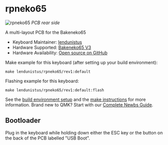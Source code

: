 # rpneko65

![rpneko65](https://i.imgur.com/QUIUSqJ.png)
*PCB rear side*

A multi-layout PCB for the Bakeneko65

* Keyboard Maintainer: [lendunistus](https://github.com/lendunistus)
* Hardware Supported: [Bakeneko65 V3](https://github.com/kkatano/bakeneko-65)
* Hardware Availability: [Open source on GitHub](https://github.com/lendunistus/rpneko65)

Make example for this keyboard (after setting up your build environment):

    make lendunistus/rpneko65/rev1:default

Flashing example for this keyboard:

    make lendunistus/rpneko65/rev1:default:flash

See the [build environment setup](https://docs.qmk.fm/#/getting_started_build_tools) and the [make instructions](https://docs.qmk.fm/#/getting_started_make_guide) for more information. Brand new to QMK? Start with our [Complete Newbs Guide](https://docs.qmk.fm/#/newbs).

## Bootloader

Plug in the keyboard while holding down either the ESC key or the button on the back of the PCB labelled "USB Boot".
